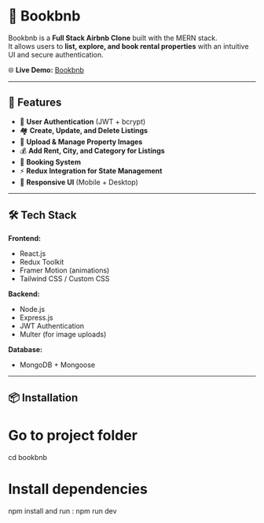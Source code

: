 # 🏡 Bookbnb  

Bookbnb is a **Full Stack Airbnb Clone** built with the MERN stack.  
It allows users to **list, explore, and book rental properties** with an intuitive UI and secure authentication.  

🌐 **Live Demo:** [Bookbnb](https://bookbnb-sijf.onrender.com)

---

## 🚀 Features  

- 🔐 **User Authentication** (JWT + bcrypt)  
- 🏘️ **Create, Update, and Delete Listings**  
- 📸 **Upload & Manage Property Images**    
- 💰 **Add Rent, City, and Category for Listings**  
- 🛒 **Booking System**  
- ⚡ **Redux Integration for State Management**  
- 📱 **Responsive UI** (Mobile + Desktop)  

---

## 🛠️ Tech Stack  

**Frontend:**  
- React.js  
- Redux Toolkit  
- Framer Motion (animations)  
- Tailwind CSS / Custom CSS  

**Backend:**  
- Node.js  
- Express.js  
- JWT Authentication  
- Multer (for image uploads)  

**Database:**  
- MongoDB + Mongoose  

---

## 📦 Installation

# Go to project folder
cd bookbnb

# Install dependencies
npm install
and run : npm run dev
